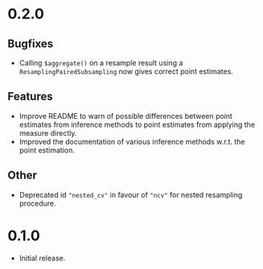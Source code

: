# 0.2.0

## Bugfixes

* Calling `$aggregate()` on a resample result using a `ResamplingPairedSubsampling` now gives correct point estimates.

## Features

* Improve README to warn of possible differences between point estimates from inference methods to point estimates from applying the measure directly.
* Improved the documentation of various inference methods w.r.t.
  the point estimation.

## Other

* Deprecated id `"nested_cv"` in favour of `"ncv"` for nested resampling
procedure.

# 0.1.0

* Initial release.
